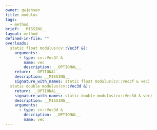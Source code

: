 ```yaml
---
owner: gwjensen
title: modulus
tags:
  - method
brief: __MISSING__
layout: method
defined-in-file: ""
overloads:
  static float modulus(cv::Vec3f &):
    arguments:
      - type: cv::Vec3f &
        name: vec
        description: __OPTIONAL__
    return: __OPTIONAL__
    description: __MISSING__
    signature_with_names: static float modulus(cv::Vec3f & vec)
  static double modulus(cv::Vec3d &):
    return: __OPTIONAL__
    signature_with_names: static double modulus(cv::Vec3d & vec)
    description: __MISSING__
    arguments:
      - type: cv::Vec3d &
        description: __OPTIONAL__
        name: vec
---
```

